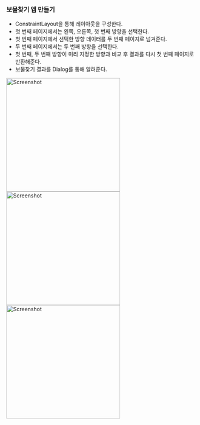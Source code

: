 ### 보물찾기 앱 만들기
* ConstraintLayout을 통해 레이아웃을 구성한다.
* 첫 번째 페이지에서는 왼쪽, 오른쪽, 첫 번째 방향을 선택한다.
* 첫 번째 페이지에서 선택한 방향 데이터를 두 번째 페이지로 넘겨준다.
* 두 번째 페이지에서는 두 번째 방향을 선택한다.
* 첫 번째, 두 번째 방향이 미리 지정한 방향과 비교 후 결과를 다시 첫 번째 페이지로 반환해준다.
* 보물찾기 결과를 Dialog를 통해 알려준다.

<img src="https://github.com/user-attachments/assets/7adb48e0-cef9-4e9f-8e70-96be618c7872" alt="Screenshot" width="300"/>
<img src="https://github.com/user-attachments/assets/752ba754-a209-426d-af31-292fcc3f4c7a" alt="Screenshot" width="300"/>
<img src="https://github.com/user-attachments/assets/976146a0-5402-41e6-abf1-97c8d0efcc7c" alt="Screenshot" width="300"/>
